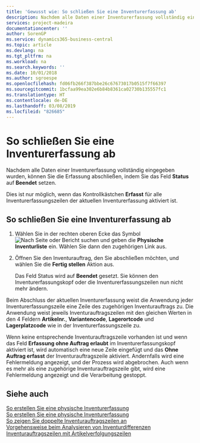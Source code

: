 ```yaml
---
title: 'Gewusst wie: So schließen Sie eine Inventurerfassung ab'
description: Nachdem alle Daten einer Inventurerfassung vollständig eingegeben wurden, können Sie die Erfassung abschließen, indem Sie das Feld Status auf Beendet setzen.
services: project-madeira
documentationcenter: ''
author: SorenGP
ms.service: dynamics365-business-central
ms.topic: article
ms.devlang: na
ms.tgt_pltfrm: na
ms.workload: na
ms.search.keywords: ''
ms.date: 10/01/2018
ms.author: sgroespe
ms.openlocfilehash: fd06fb266f387bbe26c67673017b0515f7f66397
ms.sourcegitcommit: 1bcfaa99ea302e6b84b8361ca02730b135557fc1
ms.translationtype: HT
ms.contentlocale: de-DE
ms.lasthandoff: 03/08/2019
ms.locfileid: "826685"
---
```

# <a name="finish-a-physical-inventory-recording"></a>So schließen Sie eine Inventurerfassung ab
Nachdem alle Daten einer Inventurerfassung vollständig eingegeben wurden, können Sie die Erfassung abschließen, indem Sie das Feld **Status** auf **Beendet** setzen.  

Dies ist nur möglich, wenn das Kontrollkästchen **Erfasst** für alle Inventurerfassungszeilen der aktuellen Inventurerfassung aktiviert ist.  

## <a name="to-finish-a-physical-inventory-recording"></a>So schließen Sie eine Inventurerfassung ab  

1.  Wählen Sie in der rechten oberen Ecke das Symbol ![Nach Seite oder Bericht suchen](../../media/ui-search/search_small.png "Nach Seite oder Bericht suchen") und geben die **Physische Inventurliste** ein. Wählen Sie dann den zugehörigen Link aus.  
2.  Öffnen Sie den Inventurauftrag, den Sie abschließen möchten, und wählen Sie die **Fertig stellen** Aktion aus.  

    Das Feld Status wird auf **Beendet** gesetzt. Sie können den Inventurerfassungskopf oder die Inventurerfassungszeilen nun nicht mehr ändern.  

Beim Abschluss der aktuellen Inventurerfassung weist die Anwendung jeder Inventurerfassungszeile eine Zeile des zugehörigen Inventurauftrags zu. Die Anwendung weist jeweils Inventurauftragszeilen mit den gleichen Werten in den 4 Feldern  **Artikelnr.**,  **Variantencode**, **Lagerortcode** und **Lagerplatzcode** wie in der Inventurerfassungszeile zu.  

Wenn keine entsprechende Inventurauftragszeile vorhanden ist und wenn das Feld **Erfassung ohne Auftrag erlaubt** im Inventurerfassungskopf aktiviert ist, wird automatisch eine neue Zeile eingefügt und das **Ohne Auftrag erfasst** der Inventurauftragszeile aktiviert. Andernfalls wird eine Fehlermeldung angezeigt, und der Prozess wird abgebrochen. Auch wenn es mehr als eine zugehörige Inventurauftragszeile gibt, wird eine Fehlermeldung angezeigt und die Verarbeitung gestoppt.  

## <a name="see-also"></a>Siehe auch  
 [So erstellen Sie eine physische Inventurerfassung](how-to-create-a-physical-inventory-recording.md)   
 [So erstellen Sie eine physische Inventurerfassung](how-to-create-a-physical-inventory-recording.md)   
 [So zeigen Sie doppelte Inventurauftragszeilen an](how-to-view-duplicate-physical-inventory-order-lines.md)   
 [Vorgehensweise beim Analysieren von Inventurdifferenzen](how-to-analyze-physical-inventory-differences.md)   
 [Inventurauftragszeilen mit Artikelverfolgungszeilen](physical-inventory-order-lines-with-item-tracking-lines.md)
